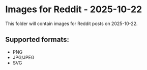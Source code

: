 # Images for Reddit - 2025-10-22

This folder will contain images for Reddit posts on 2025-10-22.

## Supported formats:
- PNG
- JPG/JPEG
- SVG
